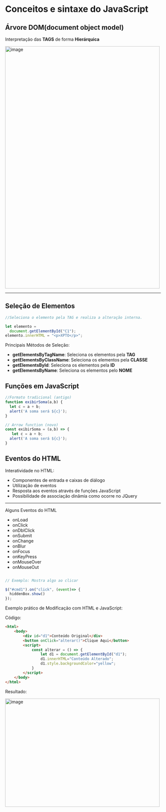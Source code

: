 # Conceitos e sintaxe do JavaScript

## Árvore DOM(document object model)
Interpretação das **TAGS** de forma **Hierárquica**

<img width="500" height="783" alt="image" src="https://github.com/user-attachments/assets/a745f4a1-95d9-43c4-98e3-46ca8e1a0239" />

---
## Seleção de Elementos

```js
//Seleciona o elemento pela TAG e realiza a alteração interna.

let elemento =
  document.getElementById("C1");
elemento.innerHTML = "<p>XPTO</p>";
```
Principais Métodos de Seleção:

- **getElementsByTagName**: Seleciona os elementos pela **TAG**
- **getElementsByClassName**: Seleciona os elementos pela **CLASSE**
- **getElementsById**: Seleciona os elementos pela **ID**
- **getElementsByName**: Seleciona os elementos pelo **NOME**

## Funções em JavaScript

```js
//Formato tradicional (antigo)
function exibirSoma(a,b) {
  let c = a + b;
  alert('A soma será ${c}');
}
```
```js
// Arrow function (novo)
const exibirSoma = (a,b) => {
   let c = a + b;
  alert('A soma será ${c}');
}
```

## Eventos do **HTML**

Interatividade no HTML:
- Componentes de entrada e caixas de diálogo
- Utilização de eventos
- Resposta aos eventos através de funções JavaScript
- Possibilidade de associação dinâmia como ocorre no JQuery

---

Alguns Eventos do HTML
- onLoad
- onClick
- onDblClick
- onSubmit
- onChange
- onBlur
- onFocus
- onKeyPress
- onMouseOver
- onMouseOut

```js

// Exemplo: Mostra algo ao clicar

$("#cmd1").on("click", (event)=> {
  hiddenBox.show()
});
```

Exemplo prático de Modificação com HTML e JavaScript:

Código:

```html
<html>
    <body>
        <div id="d1">Conteúdo Original</div>
        <button onClick="alterar()">Clique Aqui</button>
        <script>
            const alterar = () => {
                let d1 = document.getElementById("d1");
                d1.innerHTML="Conteúdo Alterado";
                d1.style.backgroundColor="yellow";
            }
        </script>
    </body>
</html>
```

Resultado:

<img width="500" height="350" alt="image" src="https://github.com/user-attachments/assets/ff8e5246-4787-4357-9d69-6d693e4d223a" />

